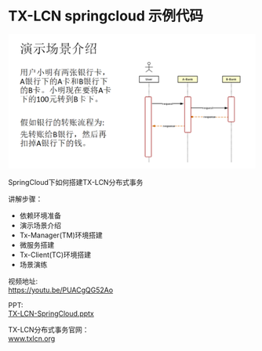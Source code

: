 # TX-LCN springcloud 示例代码

![bank](bank.png)

SpringCloud下如何搭建TX-LCN分布式事务

讲解步骤：
* 依赖环境准备   
* 演示场景介绍  
* Tx-Manager(TM)环境搭建  
* 微服务搭建  
* Tx-Client(TC)环境搭建  
* 场景演练   


视频地址:    
https://youtu.be/PUACgQG52Ao

PPT:   
[TX-LCN-SpringCloud.pptx](TX-LCN-SpringCloud.pptx)

TX-LCN分布式事务官网：  
www.txlcn.org  
